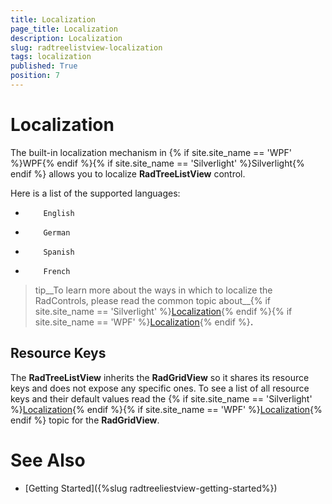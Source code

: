 ```yaml
---
title: Localization
page_title: Localization
description: Localization
slug: radtreelistview-localization
tags: localization
published: True
position: 7
---
```


# Localization



The built-in localization mechanism in {% if site.site_name == 'WPF' %}WPF{% endif %}{% if site.site_name == 'Silverlight' %}Silverlight{% endif %} allows you to localize __RadTreeListView__ control.
      

Here is a list of the supported languages:
      

* 
          English
        

* 
          German
        

* 
          Spanish
        

* 
          French
        

>tip__To learn more about the ways in which to localize the RadControls, please read the common topic about__{% if site.site_name == 'Silverlight' %}[Localization](http://www.telerik.com/help/silverlight/common-localization.html){% endif %}{% if site.site_name == 'WPF' %}[Localization](http://www.telerik.com/help/wpf/common-localization.html){% endif %}__.__

## Resource Keys

The __RadTreeListView__ inherits the __RadGridView__ so it shares its resource keys and does not expose any specific ones. To see a list of all resource keys and their default values read the 
        {% if site.site_name == 'Silverlight' %}[Localization](http://www.telerik.com/help/silverlight/gridview-localization2.html){% endif %}{% if site.site_name == 'WPF' %}[Localization](http://www.telerik.com/help/wpf/gridview-localization2.html){% endif %}
          topic for the __RadGridView__.

# See Also

 * [Getting Started]({%slug radtreeliestview-getting-started%})
